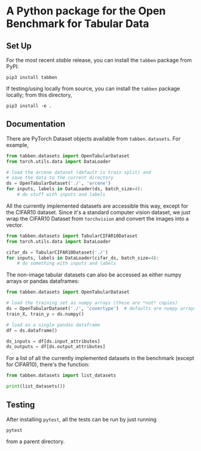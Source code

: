 # A Python package for the Open Benchmark for Tabular Data

## Set Up

For the most recent *stable* release, you can install the `tabben` package from PyPI:
```shell
pip3 install tabben
```

If testing/using locally from source, you can install the `tabben` package locally; from this directory,
```shell
pip3 install -e .
```

## Documentation

There are PyTorch Dataset objects available from `tabben.datasets`. For example,
```python
from tabben.datasets import OpenTabularDataset
from torch.utils.data import DataLoader

# load the arcene dataset (default is train split) and
# save the data to the current directory 
ds = OpenTabularDataset('./', 'arcene')
for inputs, labels in DataLoader(ds, batch_size=4):
    # do stuff with inputs and labels
```

All the currently implemented datasets are accessible this way, except for the CIFAR10 dataset. Since it's a standard computer vision dataset, we just wrap the CIFAR10 Dataset from `torchvision` and convert the images into a vector.

```python
from tabben.datasets import TabularCIFAR10Dataset
from torch.utils.data import DataLoader

cifar_ds = TabularCIFAR10Dataset('./')
for inputs, labels in DataLoader(cifar_ds, batch_size=4):
    # do something with inputs and labels
```

The non-image tabular datasets can also be accessed as either numpy arrays or pandas dataframes:
```python
from tabben.datasets import OpenTabularDataset

# load the training set as numpy arrays (these are *not* copies) 
ds = OpenTabularDataset('./', 'covertype')  # defaults are numpy arrays of the training set
train_X, train_y = ds.numpy()

# load as a single pandas dataframe
df = ds.dataframe()

ds_inputs = df[ds.input_attributes]
ds_outputs = df[ds.output_attributes]
```

For a list of all the currently implemented datasets in the benchmark (except for CIFAR10), there's the function:
```python
from tabben.datasets import list_datasets

print(list_datasets())
```

## Testing
After installing `pytest`, all the tests can be run by just running
```shell
pytest
```
from a parent directory.

